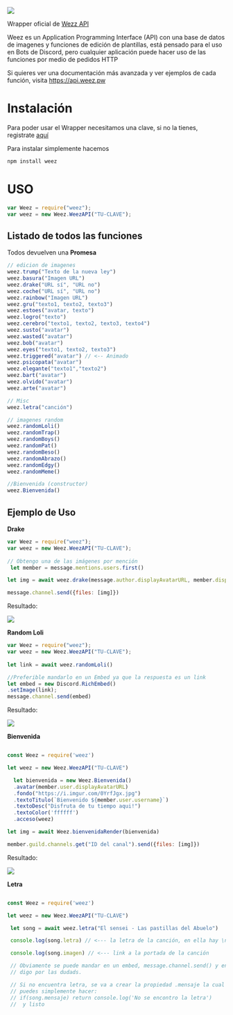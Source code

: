 ![](https://i.imgur.com/PRfsYKP.png)

Wrapper oficial de [Wezz API](https://www.weez.pw "Wezz API")

Weez es un Application Programming Interface (API) con una base de datos de imagenes y funciones de edición de plantillas, está pensado para el uso en Bots de Discord, pero cualquier aplicación puede hacer uso de las funciones por medio de pedidos HTTP


Si quieres ver una documentación más avanzada y ver ejemplos de cada función, visita https://api.weez.pw

# Instalación
Para poder usar el Wrapper necesitamos una clave, si no la tienes, registrate [aquí](https://www.weez.pw "aquí")

Para instalar simplemente hacemos

```bash
npm install weez
```



# USO

```js
var Weez = require("weez");
var weez = new Weez.WeezAPI("TU-CLAVE");
```
## Listado de todos las funciones
Todos devuelven una **Promesa**
```js
// edicion de imagenes
weez.trump("Texto de la nueva ley")
weez.basura("Imagen URL")
weez.drake("URL sí", "URL no")
weez.coche("URL sí", "URL no")
weez.rainbow("Imagen URL")
weez.gru("texto1, texto2, texto3")
weez.estoes("avatar, texto")
weez.logro("texto")
weez.cerebro("texto1, texto2, texto3, texto4")
weez.susto("avatar")
weez.wasted("avatar")
weez.bob("avatar")
weez.eyes("texto1, texto2, texto3")
weez.triggered("avatar") // <-- Animado
weez.psicopata("avatar")
weez.elegante("texto1","texto2")
weez.bart("avatar")
weez.olvido("avatar")
weez.arte("avatar")

// Misc
weez.letra("canción")

// imagenes random
weez.randomLoli()
weez.randomTrap()
weez.randomBoys()
weez.randomPat()
weez.randomBeso()
weez.randomAbrazo()
weez.randomEdgy()
weez.randomMeme()

//Bienvenida (constructor)
weez.Bienvenida()

```

## Ejemplo de Uso

**Drake**
```js
var Weez = require("weez");
var weez = new Weez.WeezAPI("TU-CLAVE");
  
// Obtengo una de las imágenes por mención
 let member = message.mentions.users.first()

let img = await weez.drake(message.author.displayAvatarURL, member.displayAvatarURL)

message.channel.send({files: [img]})
```
Resultado:

![](https://blobscdn.gitbook.com/v0/b/gitbook-28427.appspot.com/o/assets%2F-LSlbQwSYkL8QUnuee99%2F-LTDD6OQnCVaMq5lh92E%2F-LTDDvBjUqF_Gird1PwI%2Frsz_1drakee.jpg?alt=media&token=cd357e32-9eb6-4d73-b380-44cb63fcfd14)


**Random Loli**
```js
var Weez = require("weez");
var weez = new Weez.WeezAPI("TU-CLAVE");
  
let link = await weez.randomLoli()

//Preferible mandarlo en un Embed ya que la respuesta es un link
let embed = new Discord.RichEmbed()
.setImage(link);
message.channel.send(embed)
```
Resultado:

![](https://i.gyazo.com/87e511c0efee8e804b8c3ff7b63cd169.png)

**Bienvenida**

```js

const Weez = require('weez')

let weez = new Weez.WeezAPI("TU-CLAVE")

  let bienvenida = new Weez.Bienvenida()
  .avatar(member.user.displayAvatarURL)
  .fondo("https://i.imgur.com/0YrfJgx.jpg")
  .textoTitulo(`Bienvenido ${member.user.username}`)
  .textoDesc("Disfruta de tu tiempo aqui!")
  .textoColor('ffffff') 
  .acceso(weez)

let img = await Weez.bienvenidaRender(bienvenida)

member.guild.channels.get("ID del canal").send({files: [img]})
```

Resultado:

![](https://cdn.discordapp.com/attachments/496311867929788416/526612479514509327/file.jpg)


**Letra**

```js

const Weez = require('weez')

let weez = new Weez.WeezAPI("TU-CLAVE")

 let song = await weez.letra("El sensei - Las pastillas del Abuelo")

 console.log(song.letra) // <--- la letra de la canción, en ella hay \n separando la indentación

 console.log(song.imagen) // <--- link a la portada de la canción

 // Obviamente se puede mandar en un embed, message.channel.send() y en donde quieran
 // digo por las dudads.

 // Si no encuentra letra, se va a crear la propiedad .mensaje la cual va a decir que no la encontro,
 // puedes simplemente hacer:
 // if(song.mensaje) return console.log('No se encontro la letra')
 //  y listo
```

